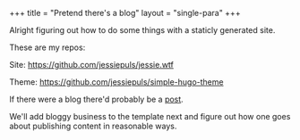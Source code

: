 +++
title = "Pretend there's a blog"
layout = "single-para"
+++

Alright figuring out how to do some things with a staticly generated site.

These are my repos:

Site: https://github.com/jessiepuls/jessie.wtf

Theme: https://github.com/jessiepuls/simple-hugo-theme


If there were a blog there'd probably be a  [post](test).

We'll add bloggy business to the template next and figure out how one goes about publishing content in reasonable ways.